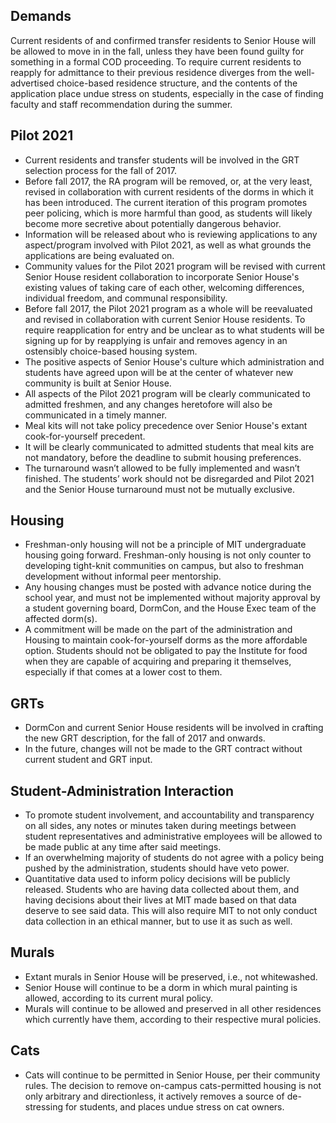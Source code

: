 ## Demands

Current residents of and confirmed transfer residents to Senior House will be allowed to move in in the fall, unless they have been found guilty for something in a formal COD proceeding. To require current residents to reapply for admittance to their previous residence diverges from the well-advertised choice-based residence structure, and the contents of the application place undue stress on students, especially in the case of finding faculty and staff recommendation during the summer.

## Pilot 2021
- Current residents and transfer students will be involved in the GRT selection process for the fall of 2017.
- Before fall 2017, the RA program will be removed, or, at the very least, revised in collaboration with current residents of the dorms in which it has been introduced. The current iteration of this program promotes peer policing, which is more harmful than good, as students will likely become more secretive about potentially dangerous behavior.
- Information will be released about who is reviewing applications to any aspect/program involved with Pilot 2021, as well as what grounds the applications are being evaluated on.
- Community values for the Pilot 2021 program will be revised with current Senior House resident collaboration to incorporate Senior House's existing values of taking care of each other, welcoming differences, individual freedom, and communal responsibility.
- Before fall 2017, the Pilot 2021 program as a whole will be reevaluated and revised in collaboration with current Senior House residents. To require reapplication for entry and be unclear as to what students will be signing up for by reapplying is unfair and removes agency in an ostensibly choice-based housing system.
- The positive aspects of Senior House's culture which administration and students have agreed upon will be at the center of whatever new community is built at Senior House.
- All aspects of the Pilot 2021 program will be clearly communicated to admitted freshmen, and any changes heretofore will also be communicated in a timely manner.
- Meal kits will not take policy precedence over Senior House's extant cook-for-yourself precedent.
- It will be clearly communicated to admitted students that meal kits are not mandatory, before the deadline to submit housing preferences.
- The turnaround wasn’t allowed to be fully implemented and wasn’t finished. The students’ work should not be disregarded and Pilot 2021 and the Senior House turnaround must not be mutually exclusive.

## Housing
- Freshman-only housing will not be a principle of MIT undergraduate housing going forward. Freshman-only housing is not only counter to developing tight-knit communities on campus, but also to freshman development without informal peer mentorship.
- Any housing changes must be posted with advance notice during the school year, and must not be implemented without majority approval by a student governing board, DormCon, and the House Exec team of the affected dorm(s).
- A commitment will be made on the part of the administration and Housing to maintain cook-for-yourself dorms as the more affordable option. Students should not be obligated to pay the Institute for food when they are capable of acquiring and preparing it themselves, especially if that comes at a lower cost to them.

## GRTs
- DormCon and current Senior House residents will be involved in crafting the new GRT description, for the fall of 2017 and onwards.
- In the future, changes will not be made to the GRT contract without current student and GRT input.

## Student-Administration Interaction
- To promote student involvement, and accountability and transparency on all sides, any notes or minutes taken during meetings between student representatives and administrative employees will be allowed to be made public at any time after said meetings.
- If an overwhelming majority of students do not agree with a policy being pushed by the administration, students should have veto power.
- Quantitative data used to inform policy decisions will be publicly released. Students who are having data collected about them, and having decisions about their lives at MIT made based on that data deserve to see said data. This will also require MIT to not only conduct data collection in an ethical manner, but to use it as such as well.

## Murals
- Extant murals in Senior House will be preserved, i.e., not whitewashed.
- Senior House will continue to be a dorm in which mural painting is allowed, according to its current mural policy.
- Murals will continue to be allowed and preserved in all other residences which currently have them, according to their respective mural policies.

## Cats
- Cats will continue to be permitted in Senior House, per their community rules. The decision to remove on-campus cats-permitted housing is not only arbitrary and directionless, it actively removes a source of de-stressing for students, and places undue stress on cat owners.